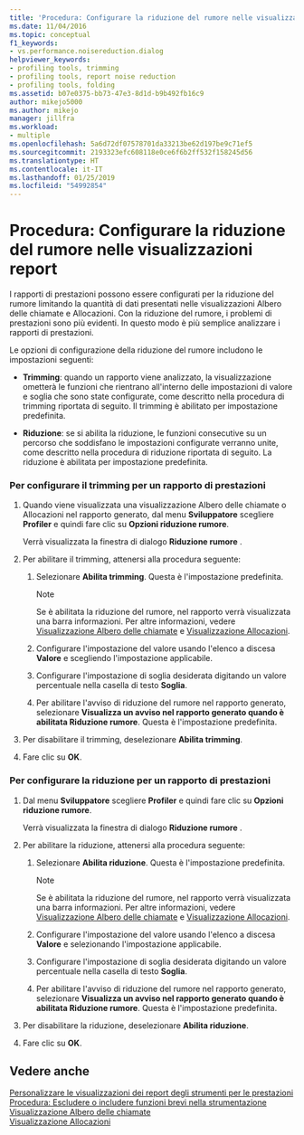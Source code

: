 ```yaml
---
title: 'Procedura: Configurare la riduzione del rumore nelle visualizzazioni report | Microsoft Docs'
ms.date: 11/04/2016
ms.topic: conceptual
f1_keywords:
- vs.performance.noisereduction.dialog
helpviewer_keywords:
- profiling tools, trimming
- profiling tools, report noise reduction
- profiling tools, folding
ms.assetid: b07e0375-bb73-47e3-8d1d-b9b492fb16c9
author: mikejo5000
ms.author: mikejo
manager: jillfra
ms.workload:
- multiple
ms.openlocfilehash: 5a6d72df07578701da33213be62d197be9c71ef5
ms.sourcegitcommit: 2193323efc608118e0ce6f6b2ff532f158245d56
ms.translationtype: HT
ms.contentlocale: it-IT
ms.lasthandoff: 01/25/2019
ms.locfileid: "54992854"
---
```

# <a name="how-to-configure-noise-reduction-in-report-views"></a>Procedura: Configurare la riduzione del rumore nelle visualizzazioni report
I rapporti di prestazioni possono essere configurati per la riduzione del rumore limitando la quantità di dati presentati nelle visualizzazioni Albero delle chiamate e Allocazioni. Con la riduzione del rumore, i problemi di prestazioni sono più evidenti. In questo modo è più semplice analizzare i rapporti di prestazioni.  
  
 Le opzioni di configurazione della riduzione del rumore includono le impostazioni seguenti:  
  
-   **Trimming**: quando un rapporto viene analizzato, la visualizzazione ometterà le funzioni che rientrano all'interno delle impostazioni di valore e soglia che sono state configurate, come descritto nella procedura di trimming riportata di seguito. Il trimming è abilitato per impostazione predefinita.  
  
-   **Riduzione**: se si abilita la riduzione, le funzioni consecutive su un percorso che soddisfano le impostazioni configurate verranno unite, come descritto nella procedura di riduzione riportata di seguito. La riduzione è abilitata per impostazione predefinita.  
  
### <a name="to-configure-trimming-for-a-performance-report"></a>Per configurare il trimming per un rapporto di prestazioni  
  
1.  Quando viene visualizzata una visualizzazione Albero delle chiamate o Allocazioni nel rapporto generato, dal menu **Sviluppatore** scegliere **Profiler** e quindi fare clic su **Opzioni riduzione rumore**.  
  
     Verrà visualizzata la finestra di dialogo **Riduzione rumore** .  
  
2.  Per abilitare il trimming, attenersi alla procedura seguente:  
  
    1.  Selezionare **Abilita trimming**. Questa è l'impostazione predefinita.  
  
        > [!NOTE]
        >  Se è abilitata la riduzione del rumore, nel rapporto verrà visualizzata una barra informazioni. Per altre informazioni, vedere [Visualizzazione Albero delle chiamate](../profiling/call-tree-view.md) e [Visualizzazione Allocazioni](../profiling/dotnet-memory-allocations-view.md).  
  
    2.  Configurare l'impostazione del valore usando l'elenco a discesa **Valore** e scegliendo l'impostazione applicabile.  
  
    3.  Configurare l'impostazione di soglia desiderata digitando un valore percentuale nella casella di testo **Soglia**.  
  
    4.  Per abilitare l'avviso di riduzione del rumore nel rapporto generato, selezionare **Visualizza un avviso nel rapporto generato quando è abilitata Riduzione rumore**. Questa è l'impostazione predefinita.  
  
3.  Per disabilitare il trimming, deselezionare **Abilita trimming**.  
  
4.  Fare clic su **OK**.  
  
### <a name="to-configure-folding-for-a-performance-report"></a>Per configurare la riduzione per un rapporto di prestazioni  
  
1.  Dal menu **Sviluppatore** scegliere **Profiler** e quindi fare clic su **Opzioni riduzione rumore**.  
  
     Verrà visualizzata la finestra di dialogo **Riduzione rumore** .  
  
2.  Per abilitare la riduzione, attenersi alla procedura seguente:  
  
    1.  Selezionare **Abilita riduzione**. Questa è l'impostazione predefinita.  
  
        > [!NOTE]
        >  Se è abilitata la riduzione del rumore, nel rapporto verrà visualizzata una barra informazioni. Per altre informazioni, vedere [Visualizzazione Albero delle chiamate](../profiling/call-tree-view.md) e [Visualizzazione Allocazioni](../profiling/dotnet-memory-allocations-view.md).  
  
    2.  Configurare l'impostazione del valore usando l'elenco a discesa **Valore** e selezionando l'impostazione applicabile.  
  
    3.  Configurare l'impostazione di soglia desiderata digitando un valore percentuale nella casella di testo **Soglia**.  
  
    4.  Per abilitare l'avviso di riduzione del rumore nel rapporto generato, selezionare **Visualizza un avviso nel rapporto generato quando è abilitata Riduzione rumore**. Questa è l'impostazione predefinita.  
  
3.  Per disabilitare la riduzione, deselezionare **Abilita riduzione**.  
  
4.  Fare clic su **OK**.  
  
## <a name="see-also"></a>Vedere anche  
 [Personalizzare le visualizzazioni dei report degli strumenti per le prestazioni](../profiling/customizing-performance-tools-report-views.md)   
 [Procedura: Escludere o includere funzioni brevi nella strumentazione](../profiling/how-to-exclude-or-include-short-functions-from-instrumentation.md)   
 [Visualizzazione Albero delle chiamate](../profiling/call-tree-view.md)   
 [Visualizzazione Allocazioni](../profiling/dotnet-memory-allocations-view.md)